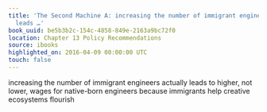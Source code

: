 ```yaml
---
title: 'The Second Machine A: increasing the number of immigrant engineers actually
  leads …'
book_uuid: be5b3b2c-154c-4858-849e-2163a9bc72f0
location: Chapter 13 Policy Recommendations
source: ibooks
highlighted_on: 2016-04-09 00:00:00 UTC
touch: false
---
```


increasing the number of immigrant engineers actually leads to higher, not lower, wages for native-born engineers because immigrants help creative ecosystems flourish